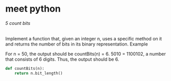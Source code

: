 # meet python
###### 5 count bits
Implement a function that, given an integer n, uses a specific method on it and returns the number of bits in its binary representation.
Example

For n = 50, the output should be
countBits(n) = 6.
5010 = 1100102, a number that consists of 6 digits. Thus, the output should be 6.
 
```python
def countBits(n):
    return n.bit_length()
```
